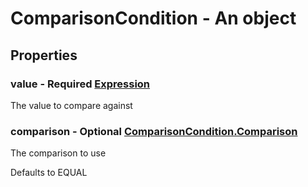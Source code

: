 

# ComparisonCondition - An object



## Properties



### value - Required [Expression](Expression)



 The value to compare against



### comparison - Optional [ComparisonCondition.Comparison](ComparisonCondition.Comparison)



 The comparison to use



Defaults to EQUAL

